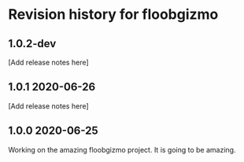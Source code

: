 # Revision history for floobgizmo

## 1.0.2-dev  


[Add release notes here]


## 1.0.1  2020-06-26


[Add release notes here]


## 1.0.0  2020-06-25

Working on the amazing floobgizmo project. It is going to be amazing.
